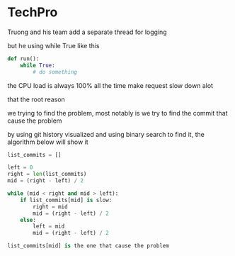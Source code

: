 # TechPro

Truong and his team add a  separate thread for logging

but he using while True like this

```python
def run():
    while True:
        # do something
```

the CPU load is always 100% all the time make request slow down alot

that the root reason

we trying to find the problem, most notably is we try to find the commit that cause the problem

by using git history visualized and using binary search to find it, the algorithm below will show it

```python
list_commits = []

left = 0
right = len(list_commits)
mid = (right - left) / 2

while (mid < right and mid > left):
    if list_commits[mid] is slow:
        right = mid
        mid = (right - left) / 2
    else:
        left = mid
        mid = (right - left) / 2

list_commits[mid] is the one that cause the problem
```